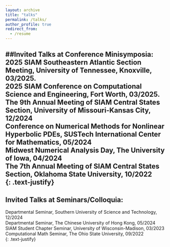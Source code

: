 ```yaml
---
layout: archive
title: "talks"
permalink: /talks/
author_profile: true
redirect_from:
  - /resume
---
```


##Invited Talks at Conference Minisymposia:<br>
2025 SIAM Southeastern Atlantic Section Meeting, University of Tennessee, Knoxville, 03/2025.<br>
2025 SIAM Conference on Computational Science and Engineering, Fort Worth, 03/2025.<br>
The 9th Annual Meeting of SIAM Central States Section, University of Missouri-Kansas City, 12/2024 <br>
Conference on Numerical Methods for Nonlinear Hyperbolic PDEs, SUSTech International Center for Mathematics, 05/2024 <br>
Midwest Numerical Analysis Day, The University of Iowa, 04/2024<br>
The 7th Annual Meeting of SIAM Central States Section, Oklahoma State University, 10/2022<br>
{: .text-justify}
 ---
##  Invited Talks at Seminars/Colloquia:<br>
Departmental Seminar, Southern University of Science and Technology, 12/2024<br>
Departmental Seminar, The Chinese University of Hong Kong, 05/2024<br>
SIAM Student Chapter Seminar, University of Wisconsin-Madison,  03/2023<br>
Computational Math Seminar, The Ohio State University, 09/2022<br>
{: .text-justify}




 
